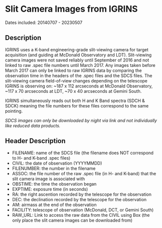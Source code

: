 # Slit Camera Images from IGRINS

Dates included: 20140707 - 20230507

## Description
IGRINS uses a K-band engineering-grade slit-viewing camera for target acquisition (and guiding at McDonald Observatory and LDT). Slit-viewing camera images were not saved reliably until September of 2016 and not linked to raw .spec file numbers until March 2017. Any images taken before March 2017 can only be linked to raw IGRINS data by comparing the observation time in the headers of the .spec files and the SDCS files. The slit-viewing camera field-of-view changes depending on the telescope IGRINS is observing on: ~187 x 112 arcseconds at McDonald Observatory, ~117 x 70 arcseconds at LDT, ~70 x 40 arcseconds at Gemini South.

IGRINS simultaneously reads out both H and K Band spectra (SDCH & SDCK) meaning the file numbers for these files correspond to the same pointing.

_SDCS images can only be downloaded by night via link and not individually like reduced data products._

## Header Description
- FILENAME: name of the SDCS file (the filename does NOT correspond to H- and K-band .spec files)
- CIVIL: the date of observation (YYYYMMDD)
- FILENUMBER: the number in the filename
- ASSOC: the file number of the raw .spec file (in H- and K-band) that the slit camera image is associated with
- OBSTIME: the time the observation began
- EXPTIME: exposure time (in seconds)
- RA: the right ascention recorded by the telescope for the observation
- DEC: the declination recorded by the telescope for the observation
- AM: airmass at the end of the observation
- FACILITY: telescope of observation (McDonald, DCT, or Gemini South)
- RAW_URL: Link to access the raw data from the CIVIL using Box (the only place the slit camera images can be downloaded from)
